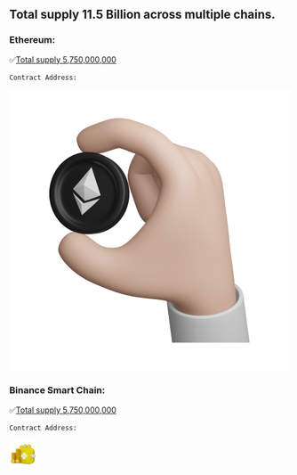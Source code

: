 
## Total supply 11.5 Billion across multiple chains. 


### Ethereum: 
:white_check_mark:[Total supply 5,750,000,000](https://etherscan.io/)
```bash
Contract Address: 
```
![Ethereum](../../static/img/eth.png)


### Binance Smart Chain: 
:white_check_mark:[Total supply 5,750,000,000](https://bscscan.com/)
```bash
Contract Address: 
```
![Binance Smart Chain](../../static/img/bnb.png)